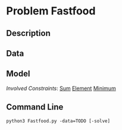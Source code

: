 # Problem Fastfood

## Description



## Data



## Model

*Involved Constraints*: [Sum](https://pycsp.org/documentation/constraints/Sum) [Element](https://pycsp.org/documentation/constraints/Element) [Minimum](https://pycsp.org/documentation/constraints/Minimum)


## Command Line

```shell
python3 Fastfood.py -data=TODO [-solve]
```


